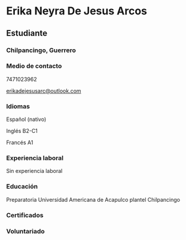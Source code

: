 # Erika Neyra De Jesus Arcos
## Estudiante
### Chilpancingo, Guerrero

### Medio de contacto
7471023962

erikadejesusarc@outlook.com

### Idiomas
Español (nativo)

Inglés B2-C1

Francés A1

### Experiencia laboral
Sin experiencia laboral

### Educación 
Preparatoria Universidad Americana de Acapulco plantel Chilpancingo

### Certificados 



### Voluntariado


